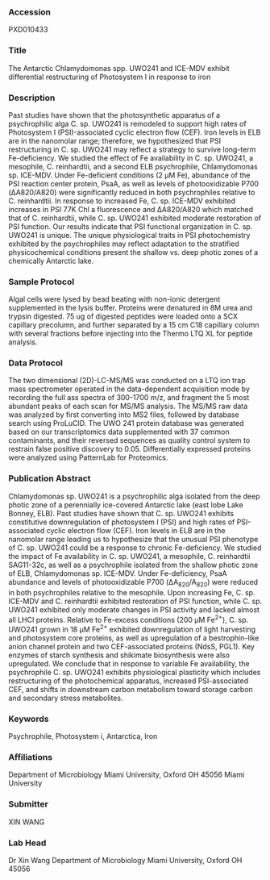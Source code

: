 ### Accession
PXD010433

### Title
The Antarctic Chlamydomonas spp. UWO241 and ICE-MDV exhibit differential restructuring of Photosystem I in response to iron

### Description
Past studies have shown that the photosynthetic apparatus of a psychrophilic alga C. sp. UWO241 is remodeled to support high rates of Photosystem I (PSI)-associated cyclic electron flow (CEF). Iron levels in ELB are in the nanomolar range; therefore, we hypothesized that PSI restructuring in C. sp. UWO241 may reflect a strategy to survive long-term Fe-deficiency. We studied the effect of Fe availability in C. sp. UWO241, a mesophile, C. reinhardtii, and a second ELB psychrophile, Chlamydomonas sp. ICE-MDV. Under Fe-deficient conditions (2 µM Fe), abundance of the PSI reaction center protein, PsaA, as well as levels of photooxidizable P700 (ΔA820/A820) were significantly reduced in both psychrophiles relative to C. reinhardtii. In response to increased Fe, C. sp. ICE-MDV exhibited increases in PSI 77K Chl a fluorescence and ΔA820/A820 which matched that of C. reinhardtii, while C. sp. UWO241 exhibited moderate restoration of PSI function. Our results indicate that PSI functional organization in C. sp. UWO241 is unique. The unique physiological traits in PSI photochemistry exhibited by the psychrophiles may reflect adaptation to the stratified physicochemical conditions present the shallow vs. deep photic zones of a chemically Antarctic lake.

### Sample Protocol
Algal cells were lysed by bead beating with non-ionic detergent supplemented in the lysis buffer. Proteins were denatured in 8M urea and trypsin digested. 75 ug of digested peptides were loaded onto a SCX capillary precolumn, and further separated by a 15 cm C18 capillary column with several fractions before injecting into the Thermo LTQ XL for peptide analysis.

### Data Protocol
The two dimensional (2D)-LC-MS/MS was conducted on a LTQ ion trap mass spectrometer operated in the data-dependent acquisition mode by recording the full ass spectra of 300-1700 m/z, and fragment the 5 most abundant peaks of each scan for MS/MS analysis. The MS/MS raw data was analyzed by first converting into MS2 files, followed by database search using ProLuCID. The UWO 241 protein database was generated based on our transcriptomics data supplemented with 37 common contaminants, and their reversed sequences as quality control system to restrain false positive discovery to 0.05. Differentially expressed proteins were analyzed using PatternLab for Proteomics.

### Publication Abstract
Chlamydomonas sp. UWO241 is a psychrophilic alga isolated from the deep photic zone of a perennially ice-covered Antarctic lake (east lobe Lake Bonney, ELB). Past studies have shown that C. sp. UWO241 exhibits constitutive downregulation of photosystem I (PSI) and high rates of PSI-associated cyclic electron flow (CEF). Iron levels in ELB are in the nanomolar range leading us to hypothesize that the unusual PSI phenotype of C. sp. UWO241 could be a response to chronic Fe-deficiency. We studied the impact of Fe availability in C. sp. UWO241, a mesophile, C. reinhardtii SAG11-32c, as well as a psychrophile isolated from the shallow photic zone of ELB, Chlamydomonas sp. ICE-MDV. Under Fe-deficiency, PsaA abundance and levels of photooxidizable P700 (&#x394;A<sub>820</sub>/A<sub>820</sub>) were reduced in both psychrophiles relative to the mesophile. Upon increasing Fe, C. sp. ICE-MDV and C. reinhardtii exhibited restoration of PSI function, while C. sp. UWO241 exhibited only moderate changes in PSI activity and lacked almost all LHCI proteins. Relative to Fe-excess conditions (200&#xa0;&#xb5;M Fe<sup>2+</sup>), C. sp. UWO241 grown in 18&#xa0;&#xb5;M Fe<sup>2+</sup> exhibited downregulation of light harvesting and photosystem core proteins, as well as upregulation of a bestrophin-like anion channel protein and two CEF-associated proteins (NdsS, PGL1). Key enzymes of starch synthesis and shikimate biosynthesis were also upregulated. We conclude that in response to variable Fe availability, the psychrophile C. sp. UWO241 exhibits physiological plasticity which includes restructuring of the photochemical apparatus, increased PSI-associated CEF, and shifts in downstream carbon metabolism toward storage carbon and secondary stress metabolites.

### Keywords
Psychrophile, Photosystem i, Antarctica, Iron

### Affiliations
Department of Microbiology Miami University, Oxford OH 45056
Miami University

### Submitter
XIN WANG

### Lab Head
Dr Xin Wang
Department of Microbiology Miami University, Oxford OH 45056


